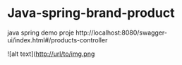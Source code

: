 # Java-spring-brand-product
java spring demo proje
	http://localhost:8080/swagger-ui/index.html#/products-controller

![alt text]([http://url/to/img.png](https://i.hizliresim.com/3s62d2l.jpg)
